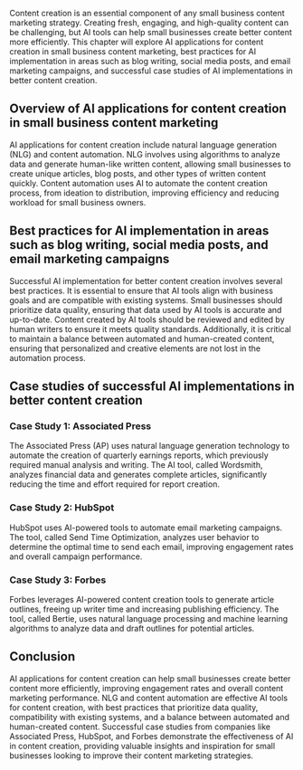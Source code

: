 

Content creation is an essential component of any small business content marketing strategy. Creating fresh, engaging, and high-quality content can be challenging, but AI tools can help small businesses create better content more efficiently. This chapter will explore AI applications for content creation in small business content marketing, best practices for AI implementation in areas such as blog writing, social media posts, and email marketing campaigns, and successful case studies of AI implementations in better content creation.

Overview of AI applications for content creation in small business content marketing
------------------------------------------------------------------------------------

AI applications for content creation include natural language generation (NLG) and content automation. NLG involves using algorithms to analyze data and generate human-like written content, allowing small businesses to create unique articles, blog posts, and other types of written content quickly. Content automation uses AI to automate the content creation process, from ideation to distribution, improving efficiency and reducing workload for small business owners.

Best practices for AI implementation in areas such as blog writing, social media posts, and email marketing campaigns
---------------------------------------------------------------------------------------------------------------------

Successful AI implementation for better content creation involves several best practices. It is essential to ensure that AI tools align with business goals and are compatible with existing systems. Small businesses should prioritize data quality, ensuring that data used by AI tools is accurate and up-to-date. Content created by AI tools should be reviewed and edited by human writers to ensure it meets quality standards. Additionally, it is critical to maintain a balance between automated and human-created content, ensuring that personalized and creative elements are not lost in the automation process.

Case studies of successful AI implementations in better content creation
------------------------------------------------------------------------

### Case Study 1: Associated Press

The Associated Press (AP) uses natural language generation technology to automate the creation of quarterly earnings reports, which previously required manual analysis and writing. The AI tool, called Wordsmith, analyzes financial data and generates complete articles, significantly reducing the time and effort required for report creation.

### Case Study 2: HubSpot

HubSpot uses AI-powered tools to automate email marketing campaigns. The tool, called Send Time Optimization, analyzes user behavior to determine the optimal time to send each email, improving engagement rates and overall campaign performance.

### Case Study 3: Forbes

Forbes leverages AI-powered content creation tools to generate article outlines, freeing up writer time and increasing publishing efficiency. The tool, called Bertie, uses natural language processing and machine learning algorithms to analyze data and draft outlines for potential articles.

Conclusion
----------

AI applications for content creation can help small businesses create better content more efficiently, improving engagement rates and overall content marketing performance. NLG and content automation are effective AI tools for content creation, with best practices that prioritize data quality, compatibility with existing systems, and a balance between automated and human-created content. Successful case studies from companies like Associated Press, HubSpot, and Forbes demonstrate the effectiveness of AI in content creation, providing valuable insights and inspiration for small businesses looking to improve their content marketing strategies.
